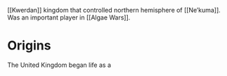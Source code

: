 [[Kwerdan]] kingdom that controlled northern hemisphere of [[Ne’kuma]]. Was an important player in [[Algae Wars]].

# Origins
The United Kingdom began life as a 